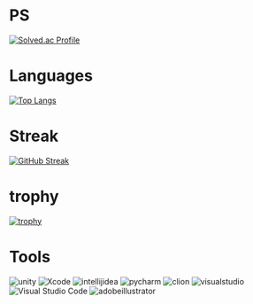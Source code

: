 # PS
[![Solved.ac Profile](http://mazassumnida.wtf/api/v2/generate_badge?boj=wonjongwoo01)](https://solved.ac/rlatngus1691/wonjongwoo01)

# Languages
[![Top Langs](https://github-readme-stats.vercel.app/api/top-langs/?username=Jongwoo0101)](https://github.com/Jongwoo0101/github-readme-stats)

# Streak
[![GitHub Streak](https://github-readme-streak-stats.herokuapp.com/?user=Jongwoo0101&theme=Light)](https://git.io/streak-stats)

# trophy
[![trophy](https://github-profile-trophy.vercel.app/?username=Jongwoo0101&theme=flat&column=7)](https://github.com/Jongwoo0101/)

# Tools
![unity](https://img.shields.io/badge/unity-FFFFFF.svg?&style=for-the-badge&logo=unity&logoColor=white)
![Xcode](https://img.shields.io/badge/Xcode-147EFB.svg?&style=for-the-badge&logo=Xcode&logoColor=white)
![intellijidea](https://img.shields.io/badge/intellijidea-000000.svg?&style=for-the-badge&logo=intellijidea&logoColor=white)
![pycharm](https://img.shields.io/badge/pycharm-000000.svg?&style=for-the-badge&logo=pycharm&logoColor=white)
![clion](https://img.shields.io/badge/clion-000000.svg?&style=for-the-badge&logo=clion&logoColor=white)
![visualstudio](https://img.shields.io/badge/visualstudio-5C2D91.svg?&style=for-the-badge&logo=visualstudio&logoColor=white)
![Visual Studio Code](https://img.shields.io/badge/Visual%20Studio%20Code-007ACC.svg?&style=for-the-badge&logo=Visual%20Studio%20Code&logoColor=white)
![adobeillustrator](https://img.shields.io/badge/adobeillustrator-FF9A00.svg?&style=for-the-badge&logo=adobeillustrator&logoColor=white)
